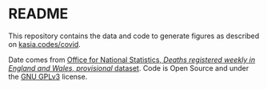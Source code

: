 # README

This repository contains the data and code to generate figures as described on [kasia.codes/covid](https://kasia.codes/covid/).
  
Date comes from [Office for National Statistics, *Deaths registered weekly in England and Wales, provisional* dataset](https://www.ons.gov.uk/peoplepopulationandcommunity/birthsdeathsandmarriages/deaths/datasets/weeklyprovisionalfiguresondeathsregisteredinenglandandwales). Code is Open Source and under the [GNU GPLv3](https://choosealicense.com/licenses/gpl-3.0/#) license.
